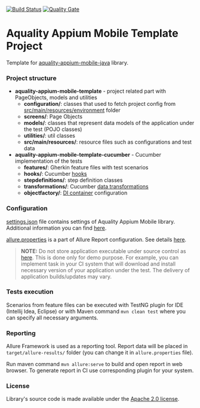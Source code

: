 [![Build Status](https://dev.azure.com/aquality-automation/aquality-automation/_apis/build/status/aquality-automation.aquality-appium-mobile-java-template?branchName=master)](https://dev.azure.com/aquality-automation/aquality-automation/_build/latest?definitionId=11&branchName=master)
[![Quality Gate](https://sonarcloud.io/api/project_badges/measure?project=aquality-automation_aquality-appium-mobile-java-template&metric=alert_status)](https://sonarcloud.io/dashboard?id=aquality-automation_aquality-appium-mobile-java-template)

# Aquality Appium Mobile Template Project
Template for [aquality-appium-mobile-java](https://github.com/aquality-automation/aquality-appium-mobile-java) library.

### Project structure
- **aquality-appium-mobile-template** - project related part with PageObjects, models and utilities
  - **configuration/**: classes that used to fetch project config from [src/main/resources/environment](https://github.com/aquality-automation/aquality-appium-mobile-java-template/blob/master/aquality-appium-mobile-template/src/main/resources/environment) folder
  - **screens/**: Page Objects
  - **models/**: classes that represent data models of the application under the test (POJO classes)
  - **utilities/**: util classes
  - **src/main/resources/**: resource files such as configurations and test data
- **aquality-appium-mobile-template-cucumber** - Cucumber implementation of the tests
  - **features/**: Gherkin feature files with test scenarios
  - **hooks/**: Cucumber [hooks](https://specflow.org/documentation/Hooks/)
  - **stepdefinitions/**: step definition classes
  - **transformations/**: Cucumber [data transformations](https://cucumber.io/docs/cucumber/configuration/)
  - **objectfactory/**: [DI container](https://cucumber.io/docs/cucumber/state/#how-to-use-di) configuration

### Configuration
[settings.json](https://github.com/aquality-automation/aquality-appium-mobile-java-template/blob/master/aquality-appium-mobile-template/src/main/resources/settings.json) file contains settings of Aquality Appium Mobile library. Additional information you can find [here](https://github.com/aquality-automation/aquality-selenium-java/wiki/Overview-(English)).

[allure.properties](https://github.com/aquality-automation/aquality-appium-mobile-java-template/blob/master/aquality-appium-mobile-template/src/main/resources/allure.properties) is a part of Allure Report configuration. See details [here](https://docs.qameta.io/allure/). 

> **NOTE:**
> Do not store application executable under source control as [here](https://github.com/aquality-automation/aquality-appium-mobile-java-template/blob/master/aquality-appium-mobile-template-cucmber/src/test/resources/applications).
> This is done only for demo purpose. For example, you can implement task in your CI system that will download and install necessary version of your application under the test. The delivery of application builds/updates may vary.

### Tests execution
Scenarios from feature files can be executed with TestNG plugin for IDE (Intellij Idea, Eclipse)
or with Maven command ```mvn clean test``` where you can specify all necessary arguments.

### Reporting 
Allure Framework is used as a reporting tool. Report data will be placed in ```target/allure-results/``` folder (you can change it in ```allure.properties``` file).

Run maven command ```mvn allure:serve``` to build and open report in web browser. To generate report in CI use corresponding plugin for your system.

### License
Library's source code is made available under the [Apache 2.0 license](https://github.com/aquality-automation/aquality-appium-mobile-java-template/blob/master/LICENSE).